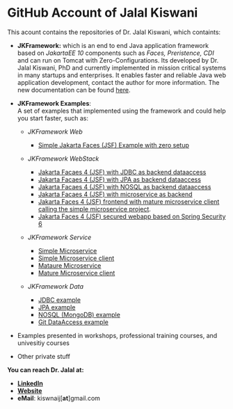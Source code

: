 # GitHub Account of Jalal Kiswani
This acount contains the repositories of Dr. Jalal Kiswani, which containts:
- **JKFramework:** which is an end to end Java application framework based on _JakartaEE 10_ components such as _Faces, Preristence, CDI_ and can run on Tomcat with Zero-Configurations. Its developed by Dr. Jalal Kiswani, PhD and currently implemented in mission critical systems in many startups and enterprises. It  enables faster and reliable Java web application development, contact the author for more information. The new documentation can be found [here](https://github.com/kiswanij/jkframework).

- **JKFramework Examples**:   
 A set of examples that implemented using the framework and could help you start faster, such as:
     - _JKFramework Web_
       - [Simple Jakarta Faces (JSF) Example with zero setup](https://github.com/kiswanij/jkframework-web-simple-example) 
       
     - _JKFramework WebStack_  
       - [Jakarta Facaes 4 (JSF) with JDBC as backend dataaccess](https://github.com/kiswanij/jkframework-web-jdbc-example) 
       - [Jakarta Facaes 4 (JSF) with JPA as backend dataaccess](https://github.com/kiswanij/jkframework-web-jpa-example)  
       - [Jakarta Facaes 4 (JSF) with NOSQL as backend dataaccess](https://github.com/kiswanij/jkframework-web-nosql-example) 
       - [Jakarta Facaes 4 (JSF) with microservice as backend](https://github.com/kiswanij/jkframework-web-microservice-client-example)
       - [Jakarta Faces 4 (JSF) frontend with mature microservice client calling the simple microservice project](https://github.com/kiswanij/jkfamework-web-microservice-mature-client-example).
       - [Jakarta Faces 4 (JSF) secured webapp based on Spring Security 6](https://github.com/kiswanij/jkfamework-web-microservice-mature-client-example)

    - _JKFramework Service_
       - [Simple Microservice](https://github.com/kiswanij/jkframework-microservice-example) 
       - [Simple Microservice client](https://github.com/kiswanij/jkframework-microservice-client-example)
       - [Mataure Microservice](https://github.com/kiswanij/jkframework-microservice-mature-example) 
       - [Mature Microservice client](https://github.com/kiswanij/jkframework-microservice-mature-client-example)   
       
    - _JKFramework Data_
       - [JDBC example](https://github.com/kiswanij/jkframework-data-jdbc-example)  
       - [JPA example](https://github.com/kiswanij/jkframework-data-jpa-example) 
       - [NOSQL (MongoDB) example](https://github.com/kiswanij/jkframework-data-nosql-mongo-example)
       - [Git DataAccess example](https://github.com/kiswanij/jkframework-data-git-example)
       
- Examples presented in workshops, professional training courses, and univesitiy courses
- Other private stuff

**You can reach Dr. Jalal at:** 
- [**LinkedIn**](https://www.linkedin.com/in/jalalkiswani/) 
- [**Website**](https://jalalkiswani.com)
- **eMail**: kiswnaij[**at**]gmail.com
